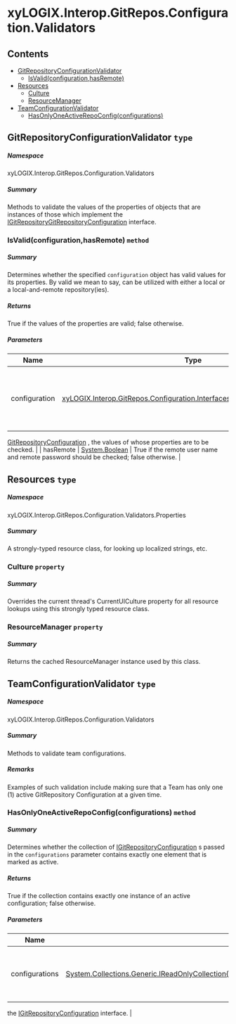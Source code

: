<a name='assembly'></a>
# xyLOGIX.Interop.GitRepos.Configuration.Validators

## Contents

- [GitRepositoryConfigurationValidator](#T-xyLOGIX-Interop-GitRepos-Configuration-Validators-GitRepositoryConfigurationValidator 'xyLOGIX.Interop.GitRepos.Configuration.Validators.GitRepositoryConfigurationValidator')
  - [IsValid(configuration,hasRemote)](#M-xyLOGIX-Interop-GitRepos-Configuration-Validators-GitRepositoryConfigurationValidator-IsValid-xyLOGIX-Interop-GitRepos-Configuration-Interfaces-IGitRepositoryConfiguration,System-Boolean- 'xyLOGIX.Interop.GitRepos.Configuration.Validators.GitRepositoryConfigurationValidator.IsValid(xyLOGIX.Interop.GitRepos.Configuration.Interfaces.IGitRepositoryConfiguration,System.Boolean)')
- [Resources](#T-xyLOGIX-Interop-GitRepos-Configuration-Validators-Properties-Resources 'xyLOGIX.Interop.GitRepos.Configuration.Validators.Properties.Resources')
  - [Culture](#P-xyLOGIX-Interop-GitRepos-Configuration-Validators-Properties-Resources-Culture 'xyLOGIX.Interop.GitRepos.Configuration.Validators.Properties.Resources.Culture')
  - [ResourceManager](#P-xyLOGIX-Interop-GitRepos-Configuration-Validators-Properties-Resources-ResourceManager 'xyLOGIX.Interop.GitRepos.Configuration.Validators.Properties.Resources.ResourceManager')
- [TeamConfigurationValidator](#T-xyLOGIX-Interop-GitRepos-Configuration-Validators-TeamConfigurationValidator 'xyLOGIX.Interop.GitRepos.Configuration.Validators.TeamConfigurationValidator')
  - [HasOnlyOneActiveRepoConfig(configurations)](#M-xyLOGIX-Interop-GitRepos-Configuration-Validators-TeamConfigurationValidator-HasOnlyOneActiveRepoConfig-System-Collections-Generic-IReadOnlyCollection{xyLOGIX-Interop-GitRepos-Configuration-Interfaces-IGitRepositoryConfiguration}- 'xyLOGIX.Interop.GitRepos.Configuration.Validators.TeamConfigurationValidator.HasOnlyOneActiveRepoConfig(System.Collections.Generic.IReadOnlyCollection{xyLOGIX.Interop.GitRepos.Configuration.Interfaces.IGitRepositoryConfiguration})')

<a name='T-xyLOGIX-Interop-GitRepos-Configuration-Validators-GitRepositoryConfigurationValidator'></a>
## GitRepositoryConfigurationValidator `type`

##### Namespace

xyLOGIX.Interop.GitRepos.Configuration.Validators

##### Summary

Methods to validate the values of the properties of objects that are instances
of those which implement the
[IGitRepositoryGitRepositoryConfiguration](#T-xyLOGIX-Interop-GitRepos-Interfaces-IGitRepositoryGitRepositoryConfiguration 'xyLOGIX.Interop.GitRepos.Interfaces.IGitRepositoryGitRepositoryConfiguration')
interface.

<a name='M-xyLOGIX-Interop-GitRepos-Configuration-Validators-GitRepositoryConfigurationValidator-IsValid-xyLOGIX-Interop-GitRepos-Configuration-Interfaces-IGitRepositoryConfiguration,System-Boolean-'></a>
### IsValid(configuration,hasRemote) `method`

##### Summary

Determines whether the specified `configuration`
object has
valid values for its properties.  By valid we mean to say, can be utilized with
either a local or a local-and-remote repository(ies).

##### Returns

True if the values of the properties are valid; false otherwise.

##### Parameters

| Name | Type | Description |
| ---- | ---- | ----------- |
| configuration | [xyLOGIX.Interop.GitRepos.Configuration.Interfaces.IGitRepositoryConfiguration](#T-xyLOGIX-Interop-GitRepos-Configuration-Interfaces-IGitRepositoryConfiguration 'xyLOGIX.Interop.GitRepos.Configuration.Interfaces.IGitRepositoryConfiguration') | Reference to an instance of an object that implements the
[GitRepositoryConfiguration](#T-xyLOGIX-Interop-GitRepos-GitRepositoryConfigurations-GitRepositoryConfiguration 'xyLOGIX.Interop.GitRepos.GitRepositoryConfigurations.GitRepositoryConfiguration')
, the
values of whose properties are to be checked. |
| hasRemote | [System.Boolean](http://msdn.microsoft.com/query/dev14.query?appId=Dev14IDEF1&l=EN-US&k=k:System.Boolean 'System.Boolean') | True if the remote user name and remote password should
be checked; false otherwise. |

<a name='T-xyLOGIX-Interop-GitRepos-Configuration-Validators-Properties-Resources'></a>
## Resources `type`

##### Namespace

xyLOGIX.Interop.GitRepos.Configuration.Validators.Properties

##### Summary

A strongly-typed resource class, for looking up localized strings, etc.

<a name='P-xyLOGIX-Interop-GitRepos-Configuration-Validators-Properties-Resources-Culture'></a>
### Culture `property`

##### Summary

Overrides the current thread's CurrentUICulture property for all
  resource lookups using this strongly typed resource class.

<a name='P-xyLOGIX-Interop-GitRepos-Configuration-Validators-Properties-Resources-ResourceManager'></a>
### ResourceManager `property`

##### Summary

Returns the cached ResourceManager instance used by this class.

<a name='T-xyLOGIX-Interop-GitRepos-Configuration-Validators-TeamConfigurationValidator'></a>
## TeamConfigurationValidator `type`

##### Namespace

xyLOGIX.Interop.GitRepos.Configuration.Validators

##### Summary

Methods to validate team configurations.

##### Remarks

Examples of such validation include making sure that a Team has only
one (1) active GitRepository Configuration at a given time.

<a name='M-xyLOGIX-Interop-GitRepos-Configuration-Validators-TeamConfigurationValidator-HasOnlyOneActiveRepoConfig-System-Collections-Generic-IReadOnlyCollection{xyLOGIX-Interop-GitRepos-Configuration-Interfaces-IGitRepositoryConfiguration}-'></a>
### HasOnlyOneActiveRepoConfig(configurations) `method`

##### Summary

Determines whether the collection of
[IGitRepositoryConfiguration](#T-xyLOGIX-Interop-GitRepos-Interfaces-IGitRepositoryConfiguration 'xyLOGIX.Interop.GitRepos.Interfaces.IGitRepositoryConfiguration')
s passed in the `configurations` parameter contains exactly
one element that is marked as active.

##### Returns

True if the collection contains exactly one instance of an active
configuration; false otherwise.

##### Parameters

| Name | Type | Description |
| ---- | ---- | ----------- |
| configurations | [System.Collections.Generic.IReadOnlyCollection{xyLOGIX.Interop.GitRepos.Configuration.Interfaces.IGitRepositoryConfiguration}](http://msdn.microsoft.com/query/dev14.query?appId=Dev14IDEF1&l=EN-US&k=k:System.Collections.Generic.IReadOnlyCollection 'System.Collections.Generic.IReadOnlyCollection{xyLOGIX.Interop.GitRepos.Configuration.Interfaces.IGitRepositoryConfiguration}') | Collection of references to objects that implement
the
[IGitRepositoryConfiguration](#T-xyLOGIX-Interop-GitRepos-Interfaces-IGitRepositoryConfiguration 'xyLOGIX.Interop.GitRepos.Interfaces.IGitRepositoryConfiguration')
interface. |
